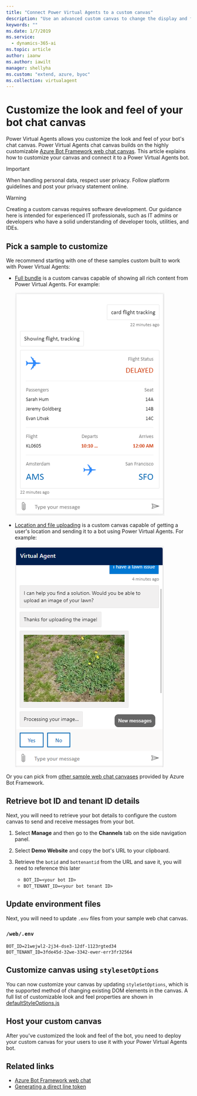 ```yaml
---
title: "Connect Power Virtual Agents to a custom canvas"
description: "Use an advanced custom canvas to change the display and functionality of your bot (development coding required)."
keywords: ""
ms.date: 1/7/2019
ms.service:
  - dynamics-365-ai
ms.topic: article
author: iaanw
ms.author: iawilt
manager: shellyha
ms.custom: "extend, azure, byoc"
ms.collection: virtualagent
---
```


# Customize the look and feel of your bot chat canvas

Power Virtual Agents allows you customize the look and feel of your bot's chat canvas. Power Virtual Agents chat canvas builds on the highly customizable [Azure Bot Framework web chat canvas](https://github.com/microsoft/BotFramework-WebChat). This article explains how to customize your canvas and connect it to a Power Virtual Agents bot.

>[!IMPORTANT]
>When handling personal data, respect user privacy. Follow platform guidelines and post your privacy statement online.

>[!WARNING]
>Creating a custom canvas requires software development. Our guidance here is intended for experienced IT professionals, such as IT admins or developers who have a solid understanding of developer tools, utilities, and IDEs.

## Pick a sample to customize

We recommend starting with one of these samples custom built to work with Power Virtual Agents: 

* [Full bundle](https://github.com/microsoft/PowerVirtualAgentsSamples/tree/master/BuildYourOwnCanvasSamples/1.starter-full-bundle) is a custom canvas capable of showing all rich content from Power Virtual Agents. For example:

  ![Full bundle custom canvas](media/custom-canvas-full-bundle.png)

* [Location and file uploading](https://github.com/microsoft/PowerVirtualAgentsSamples/tree/master/BuildYourOwnCanvasSamples/2.location-and-file-uploading) is a custom canvas capable of getting a user's location and sending it to a bot using Power Virtual Agents. For example:

  ![Location and file uploading custom canvas](media/custom-canvas-location-file-upload.png)

Or you can pick from [other sample web chat canvases](https://github.com/microsoft/BotFramework-WebChat/#samples-list) provided by Azure Bot Framework.

## Retrieve bot ID and tenant ID details

Next, you will need to retrieve your bot details to configure the custom canvas to send and receive messages from your bot.

1. Select **Manage** and then go to the **Channels** tab on the side navigation panel.

1. Select **Demo Website** and copy the bot's URL to your clipboard.

1. Retrieve the `botid` and `bottenantid` from the URL and save it, you will need to reference this later
      -  `BOT_ID=<your bot ID>`  
      -  `BOT_TENANT_ID=<your bot tenant ID>`    

## Update environment files

Next, you will need to update `.env` files from your sample web chat canvas.

### `/web/.env`

```
BOT_ID=21wejwl2-2j34-dse3-12df-1123rgted34
BOT_TENANT_ID=3fde45d-32we-3342-ewer-err3fr32564
```

## Customize canvas using `stylesetOptions`

You can now customize your canvas by updating `styleSetOptions`, which is the supported method of changing existing DOM elements in the canvas. A full list of customizable look and feel properties are shown in [defaultStyleOptions.js](https://github.com/microsoft/BotFramework-WebChat/blob/master/packages/component/src/Styles/defaultStyleOptions.js)

## Host your custom canvas

After you've customized the look and feel of the bot, you need to deploy your custom canvas for your users to use it with your Power Virtual Agents bot.

## Related links

-  [Azure Bot Framework web chat](https://github.com/microsoft/BotFramework-WebChat)
-  [Generating a direct line token](https://docs.microsoft.com/azure/bot-service/rest-api/bot-framework-rest-direct-line-3-0-authentication?view=azure-bot-service-4.0#generate-token)
